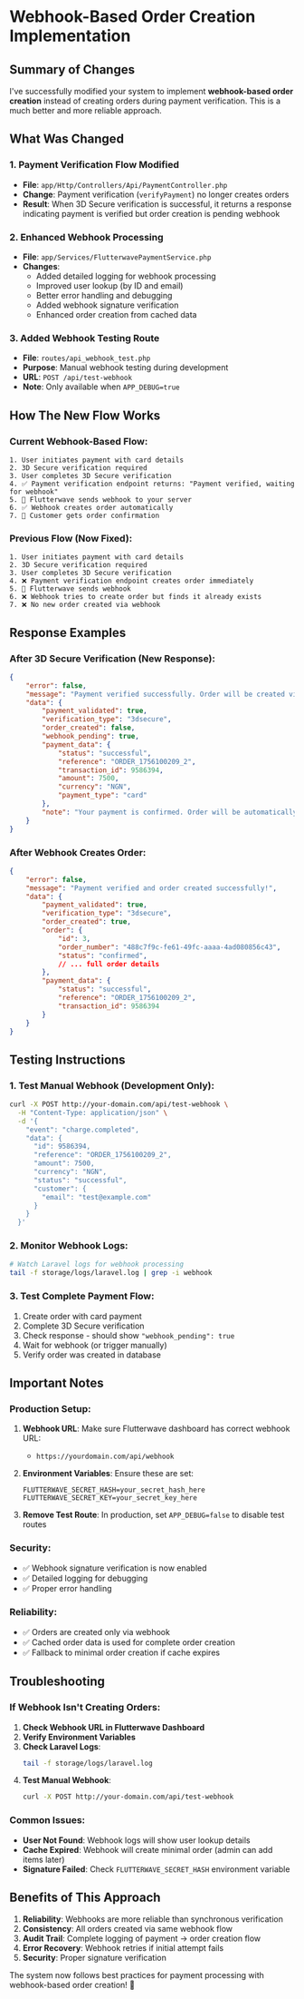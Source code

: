 # Webhook-Based Order Creation Implementation

## Summary of Changes

I've successfully modified your system to implement **webhook-based order creation** instead of creating orders during payment verification. This is a much better and more reliable approach.

## What Was Changed

### 1. **Payment Verification Flow Modified**
- **File**: `app/Http/Controllers/Api/PaymentController.php`
- **Change**: Payment verification (`verifyPayment`) no longer creates orders
- **Result**: When 3D Secure verification is successful, it returns a response indicating payment is verified but order creation is pending webhook

### 2. **Enhanced Webhook Processing**
- **File**: `app/Services/FlutterwavePaymentService.php`
- **Changes**:
  - Added detailed logging for webhook processing
  - Improved user lookup (by ID and email)
  - Better error handling and debugging
  - Added webhook signature verification
  - Enhanced order creation from cached data

### 3. **Added Webhook Testing Route**
- **File**: `routes/api_webhook_test.php`
- **Purpose**: Manual webhook testing during development
- **URL**: `POST /api/test-webhook`
- **Note**: Only available when `APP_DEBUG=true`

## How The New Flow Works

### Current Webhook-Based Flow:
```
1. User initiates payment with card details
2. 3D Secure verification required
3. User completes 3D Secure verification
4. ✅ Payment verification endpoint returns: "Payment verified, waiting for webhook"
5. 🎯 Flutterwave sends webhook to your server
6. ✅ Webhook creates order automatically
7. 📧 Customer gets order confirmation
```

### Previous Flow (Now Fixed):
```
1. User initiates payment with card details
2. 3D Secure verification required
3. User completes 3D Secure verification
4. ❌ Payment verification endpoint creates order immediately
5. 🎯 Flutterwave sends webhook
6. ❌ Webhook tries to create order but finds it already exists
7. ❌ No new order created via webhook
```

## Response Examples

### After 3D Secure Verification (New Response):
```json
{
    "error": false,
    "message": "Payment verified successfully. Order will be created via webhook.",
    "data": {
        "payment_validated": true,
        "verification_type": "3dsecure",
        "order_created": false,
        "webhook_pending": true,
        "payment_data": {
            "status": "successful",
            "reference": "ORDER_1756100209_2",
            "transaction_id": 9586394,
            "amount": 7500,
            "currency": "NGN",
            "payment_type": "card"
        },
        "note": "Your payment is confirmed. Order will be automatically created when webhook is received."
    }
}
```

### After Webhook Creates Order:
```json
{
    "error": false,
    "message": "Payment verified and order created successfully!",
    "data": {
        "payment_validated": true,
        "verification_type": "3dsecure",
        "order_created": true,
        "order": {
            "id": 3,
            "order_number": "488c7f9c-fe61-49fc-aaaa-4ad080856c43",
            "status": "confirmed",
            // ... full order details
        },
        "payment_data": {
            "status": "successful",
            "reference": "ORDER_1756100209_2",
            "transaction_id": 9586394
        }
    }
}
```

## Testing Instructions

### 1. Test Manual Webhook (Development Only):
```bash
curl -X POST http://your-domain.com/api/test-webhook \
  -H "Content-Type: application/json" \
  -d '{
    "event": "charge.completed",
    "data": {
      "id": 9586394,
      "reference": "ORDER_1756100209_2",
      "amount": 7500,
      "currency": "NGN",
      "status": "successful",
      "customer": {
        "email": "test@example.com"
      }
    }
  }'
```

### 2. Monitor Webhook Logs:
```bash
# Watch Laravel logs for webhook processing
tail -f storage/logs/laravel.log | grep -i webhook
```

### 3. Test Complete Payment Flow:
1. Create order with card payment
2. Complete 3D Secure verification
3. Check response - should show `"webhook_pending": true`
4. Wait for webhook (or trigger manually)
5. Verify order was created in database

## Important Notes

### Production Setup:
1. **Webhook URL**: Make sure Flutterwave dashboard has correct webhook URL:
   - `https://yourdomain.com/api/webhook`

2. **Environment Variables**: Ensure these are set:
   ```env
   FLUTTERWAVE_SECRET_HASH=your_secret_hash_here
   FLUTTERWAVE_SECRET_KEY=your_secret_key_here
   ```

3. **Remove Test Route**: In production, set `APP_DEBUG=false` to disable test routes

### Security:
- ✅ Webhook signature verification is now enabled
- ✅ Detailed logging for debugging
- ✅ Proper error handling

### Reliability:
- ✅ Orders are created only via webhook
- ✅ Cached order data is used for complete order creation
- ✅ Fallback to minimal order creation if cache expires

## Troubleshooting

### If Webhook Isn't Creating Orders:

1. **Check Webhook URL in Flutterwave Dashboard**
2. **Verify Environment Variables**
3. **Check Laravel Logs**:
   ```bash
   tail -f storage/logs/laravel.log
   ```
4. **Test Manual Webhook**:
   ```bash
   curl -X POST http://your-domain.com/api/test-webhook
   ```

### Common Issues:
- **User Not Found**: Webhook logs will show user lookup details
- **Cache Expired**: Webhook will create minimal order (admin can add items later)
- **Signature Failed**: Check `FLUTTERWAVE_SECRET_HASH` environment variable

## Benefits of This Approach

1. **Reliability**: Webhooks are more reliable than synchronous verification
2. **Consistency**: All orders created via same webhook flow
3. **Audit Trail**: Complete logging of payment → order creation flow
4. **Error Recovery**: Webhook retries if initial attempt fails
5. **Security**: Proper signature verification

The system now follows best practices for payment processing with webhook-based order creation! 🎉
